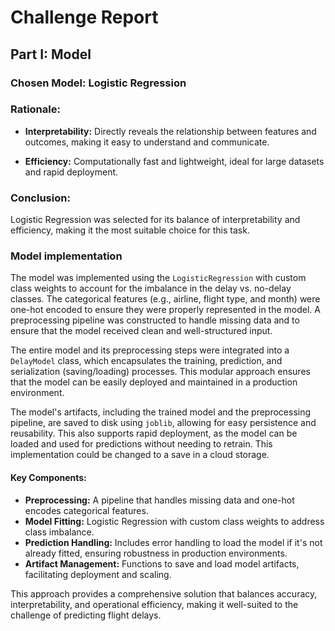 # Challenge Report

## Part I: Model

### Chosen Model: Logistic Regression

### Rationale:

- **Interpretability:** Directly reveals the relationship between features and outcomes, making it easy to understand and communicate.
  
- **Efficiency:** Computationally fast and lightweight, ideal for large datasets and rapid deployment.

### Conclusion:

Logistic Regression was selected for its balance of interpretability and efficiency, making it the most suitable choice for this task.

### Model implementation

The model was implemented using the `LogisticRegression` with custom class weights to account for the imbalance in the delay vs. no-delay classes. The categorical features (e.g., airline, flight type, and month) were one-hot encoded to ensure they were properly represented in the model. A preprocessing pipeline was constructed to handle missing data and to ensure that the model received clean and well-structured input.

The entire model and its preprocessing steps were integrated into a `DelayModel` class, which encapsulates the training, prediction, and serialization (saving/loading) processes. This modular approach ensures that the model can be easily deployed and maintained in a production environment.

The model's artifacts, including the trained model and the preprocessing pipeline, are saved to disk using `joblib`, allowing for easy persistence and reusability. This also supports rapid deployment, as the model can be loaded and used for predictions without needing to retrain. This implementation could be changed to a save in a cloud storage. 

#### Key Components:
- **Preprocessing:** A pipeline that handles missing data and one-hot encodes categorical features.
- **Model Fitting:** Logistic Regression with custom class weights to address class imbalance.
- **Prediction Handling:** Includes error handling to load the model if it's not already fitted, ensuring robustness in production environments.
- **Artifact Management:** Functions to save and load model artifacts, facilitating deployment and scaling.

This approach provides a comprehensive solution that balances accuracy, interpretability, and operational efficiency, making it well-suited to the challenge of predicting flight delays.